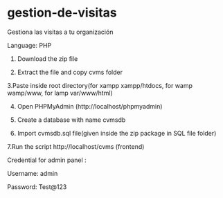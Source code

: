 # gestion-de-visitas
Gestiona las visitas a tu organización

Language: PHP

1. Download the  zip file

2. Extract the file and copy cvms folder

3.Paste inside root directory(for xampp xampp/htdocs, for wamp wamp/www, for lamp var/www/html)

4. Open PHPMyAdmin (http://localhost/phpmyadmin)

5. Create a database with name cvmsdb

6. Import cvmsdb.sql file(given inside the zip package in SQL file folder)

7.Run the script http://localhost/cvms (frontend)

Credential for admin panel :

Username: admin 

Password: Test@123
